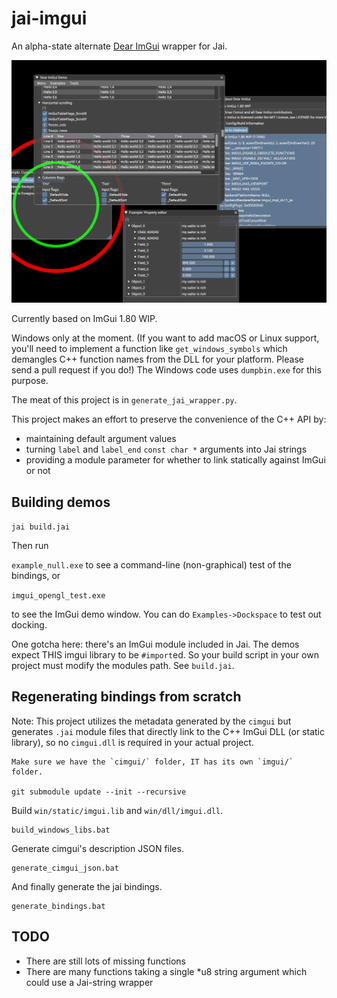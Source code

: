 # jai-imgui

An alpha-state alternate [Dear ImGui](https://github.com/ocornut/imgui) wrapper for Jai.

![a screenshot showing the demo window](docs/screenshot1.png)

Currently based on ImGui 1.80 WIP.

Windows only at the moment. (If you want to add macOS or Linux support, you'll need to implement a function like `get_windows_symbols` which demangles C++ function names from the DLL for your platform. Please send a pull request if you do!) The Windows code uses `dumpbin.exe` for this purpose.

The meat of this project is in `generate_jai_wrapper.py`.

This project makes an effort to preserve the convenience of the C++ API by:

* maintaining default argument values
* turning `label` and `label_end` `const char *` arguments into Jai strings
* providing a module parameter for whether to link statically against ImGui or not

## Building demos

`jai build.jai`

Then run

`example_null.exe` to see a command-line (non-graphical) test of the bindings, or

`imgui_opengl_test.exe`

to see the ImGui demo window. You can do `Examples->Dockspace` to test out docking.

One gotcha here: there's an ImGui module included in Jai. The demos expect THIS imgui library to be `#import`ed. So your build script in your own project must modify the modules path. See `build.jai`.

## Regenerating bindings from scratch

Note: This project utilizes the metadata generated by the `cimgui` but generates `.jai` module files that directly link to the C++ ImGui DLL (or static library), so no `cimgui.dll` is required in your actual project.
```
Make sure we have the `cimgui/` folder, IT has its own `imgui/` folder.

git submodule update --init --recursive
```

Build `win/static/imgui.lib` and `win/dll/imgui.dll`.

```
build_windows_libs.bat
```

Generate cimgui's description JSON files.

```
generate_cimgui_json.bat
```

And finally generate the jai bindings.

```
generate_bindings.bat
```

## TODO

* There are still lots of missing functions
* There are many functions taking a single *u8 string argument which could use a Jai-string wrapper
